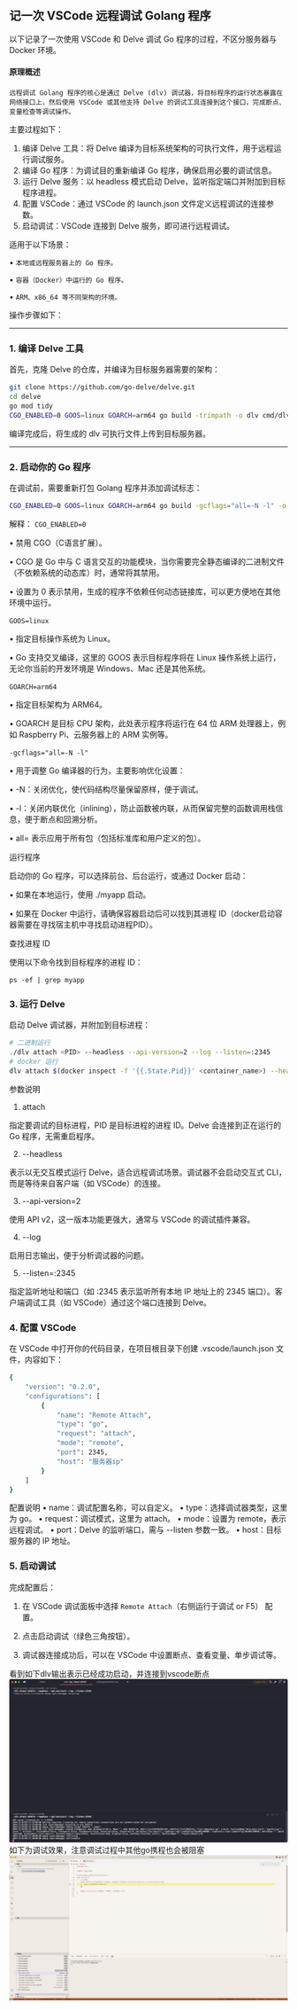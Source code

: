 
## 记一次 VSCode 远程调试 Golang 程序

以下记录了一次使用 VSCode 和 Delve 调试 Go 程序的过程，不区分服务器与 Docker 环境。

#### 原理概述

`远程调试 Golang 程序的核心是通过 Delve (dlv) 调试器，将目标程序的运行状态暴露在网络接口上，然后使用 VSCode 或其他支持 Delve 的调试工具连接到这个接口，完成断点、变量检查等调试操作。`

主要过程如下：
1.	编译 Delve 工具：将 Delve 编译为目标系统架构的可执行文件，用于远程运行调试服务。
2.	编译 Go 程序：为调试目的重新编译 Go 程序，确保启用必要的调试信息。
3.	运行 Delve 服务：以 headless 模式启动 Delve，监听指定端口并附加到目标程序进程。
4.	配置 VSCode：通过 VSCode 的 launch.json 文件定义远程调试的连接参数。
5.	启动调试：VSCode 连接到 Delve 服务，即可进行远程调试。

适用于以下场景：

•	`本地或远程服务器上的 Go 程序。`

•	`容器（Docker）中运行的 Go 程序。`

•	`ARM、x86_64 等不同架构的环境。`

操作步骤如下：

---
### 1. 编译 Delve 工具

首先，克隆 Delve 的仓库，并编译为目标服务器需要的架构：
```bash
git clone https://github.com/go-delve/delve.git
cd delve
go mod tidy
CGO_ENABLED=0 GOOS=linux GOARCH=arm64 go build -trimpath -o dlv cmd/dlv/main.go
```
编译完成后，将生成的 dlv 可执行文件上传到目标服务器。

---
### 2. 启动你的 Go 程序
在调试前，需要重新打包 Golang 程序并添加调试标志：
```bash
CGO_ENABLED=0 GOOS=linux GOARCH=arm64 go build -gcflags="all=-N -l" -o myapp
```
解释：
`CGO_ENABLED=0`

•	禁用 CGO（C语言扩展）。

•	CGO 是 Go 中与 C 语言交互的功能模块，当你需要完全静态编译的二进制文件（不依赖系统的动态库）时，通常将其禁用。

•	设置为 0 表示禁用，生成的程序不依赖任何动态链接库，可以更方便地在其他环境中运行。

`GOOS=linux`

•	指定目标操作系统为 Linux。

•	Go 支持交叉编译，这里的 GOOS 表示目标程序将在 Linux 操作系统上运行，无论你当前的开发环境是 Windows、Mac 还是其他系统。

`GOARCH=arm64`

•	指定目标架构为 ARM64。

•	GOARCH 是目标 CPU 架构，此处表示程序将运行在 64 位 ARM 处理器上，例如 Raspberry Pi、云服务器上的 ARM 实例等。

`-gcflags="all=-N -l"`

•	用于调整 Go 编译器的行为，主要影响优化设置：

•	-N：关闭优化，使代码结构尽量保留原样，便于调试。

•	-l：关闭内联优化（inlining），防止函数被内联，从而保留完整的函数调用栈信息，便于断点和回溯分析。

•	all= 表示应用于所有包（包括标准库和用户定义的包）。


运行程序

启动你的 Go 程序，可以选择前台、后台运行，或通过 Docker 启动：

•	如果在本地运行，使用 ./myapp 启动。

•	如果在 Docker 中运行，请确保容器启动后可以找到其进程 ID（docker启动容器需要在寻找宿主机中寻找启动进程PID）。

查找进程 ID

使用以下命令找到目标程序的进程 ID：
```
ps -ef | grep myapp
```
### 3. 运行 Delve

启动 Delve 调试器，并附加到目标进程：

```bash
# 二进制运行
./dlv attach <PID> --headless --api-version=2 --log --listen=:2345
# docker 运行
dlv attach $(docker inspect -f '{{.State.Pid}}' <container_name>) --headless --api-version=2 --log --listen=:2345
```
参数说明

1.	attach <PID>

指定要调试的目标进程，PID 是目标进程的进程 ID。Delve 会连接到正在运行的 Go 程序，无需重启程序。

2.	--headless

表示以无交互模式运行 Delve，适合远程调试场景。调试器不会启动交互式 CLI，而是等待来自客户端（如 VSCode）的连接。

3.	--api-version=2

使用 API v2，这一版本功能更强大，通常与 VSCode 的调试插件兼容。

4.	--log

启用日志输出，便于分析调试器的问题。

5.	--listen=:2345

指定监听地址和端口（如 :2345 表示监听所有本地 IP 地址上的 2345 端口）。客户端调试工具（如 VSCode）通过这个端口连接到 Delve。

### 4. 配置 VSCode

在 VSCode 中打开你的代码目录，在项目根目录下创建 .vscode/launch.json 文件，内容如下：

```bash
{
    "version": "0.2.0",
    "configurations": [
        {
            "name": "Remote Attach",
            "type": "go",
            "request": "attach",
            "mode": "remote",
            "port": 2345,
            "host": "服务器ip"
        }
    ]
}

```
配置说明
	•	name：调试配置名称，可以自定义。
	•	type：选择调试器类型，这里为 go。
	•	request：调试模式，这里为 attach。
	•	mode：设置为 remote，表示远程调试。
	•	port：Delve 的监听端口，需与 --listen 参数一致。
	•	host：目标服务器的 IP 地址。

### 5. 启动调试

完成配置后：

1.	在 VSCode 调试面板中选择 `Remote Attach`（右侧运行于调试 or F5） 配置。

2.	点击启动调试（绿色三角按钮）。

3.	调试器连接成功后，可以在 VSCode 中设置断点、查看变量、单步调试等。

看到如下dlv输出表示已经成功启动，并连接到vscode断点
![dlv输出效果图](../.image/debug_dlv.png)
如下为调试效果，注意调试过程中其他go携程也会被阻塞
![vscode 调试效果图](../.image/debug_vscode.png)
